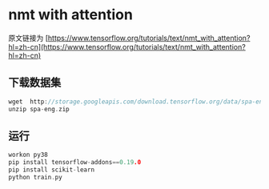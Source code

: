 # nmt with attention

原文链接为 [https://www.tensorflow.org/tutorials/text/nmt_with_attention?hl=zh-cn](https://www.tensorflow.org/tutorials/text/nmt_with_attention?hl=zh-cn)

## 下载数据集

```c
wget  http://storage.googleapis.com/download.tensorflow.org/data/spa-eng.zip
unzip spa-eng.zip
```

## 运行

```c
workon py38
pip install tensorflow-addons==0.19.0
pip install scikit-learn
python train.py
```
